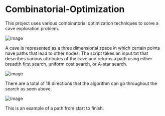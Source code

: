 # Combinatorial-Optimization

This project uses various combinatorial optimization techniques to solve a cave exploration problem. 

![image](https://user-images.githubusercontent.com/34993121/133375130-c2f52544-80aa-4bcb-a1f3-bafdab822003.png)

A cave is represented as a three dimensional space in which certain points have paths that lead to other nodes. The script takes an input.txt that describes various attributes of the cave and returns a path using either breadth first search, uniform cost search, or A-star search.

![image](https://user-images.githubusercontent.com/34993121/133375323-3b8f39f2-2e7b-43e7-b92f-73f9c90d1449.png)

There are a total of 18 directions that the algorithm can go throughout the search as seen above.

![image](https://user-images.githubusercontent.com/34993121/133375381-0010db09-4ac2-4ff7-9c5b-f11d1e310f26.png)

This is an example of a path from start to finish.
